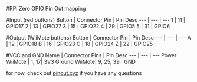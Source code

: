 #RPi Zero GPIO Pin Out mapping

#Input (red buttons)
Button | Connector Pin | Pin Desc
--- | --- | ---
1 | 11 | GPIO17
2 | 13 | GPIO27
3 | 15 | GPIO22 
4 | 29 | GPIO5 
5 | 31 | GPIO6 

#Output (WiiMote buttons)
Button | Connector Pin | Pin Desc
--- | --- | ---
A | 12 | GPIO18
B | 16 | GPIO23
C | 18 | GPIO24 
Z | 22 | GPIO25
 
#VCC and GND
Name | Connector Pins | Pin Desc
--- | --- | ---
Power WiiMote | 1, 17| 3V3
Ground WiiMote| 9, 25, 39 | GND 

for now, check out [pinout.xyz](https://pinout.xyz/#) if you have any questions
